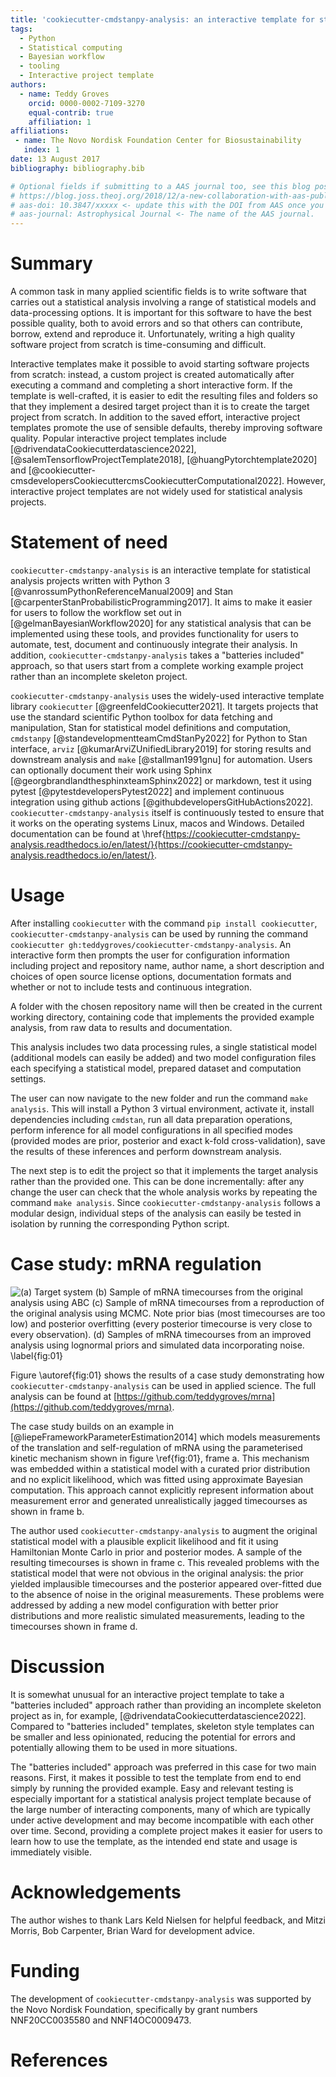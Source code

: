 ```yaml
---
title: 'cookiecutter-cmdstanpy-analysis: an interactive template for statisical analysis projects'
tags:
  - Python
  - Statistical computing
  - Bayesian workflow
  - tooling
  - Interactive project template
authors:
  - name: Teddy Groves
    orcid: 0000-0002-7109-3270
    equal-contrib: true
    affiliation: 1
affiliations:
 - name: The Novo Nordisk Foundation Center for Biosustainability
   index: 1
date: 13 August 2017
bibliography: bibliography.bib

# Optional fields if submitting to a AAS journal too, see this blog post:
# https://blog.joss.theoj.org/2018/12/a-new-collaboration-with-aas-publishing
# aas-doi: 10.3847/xxxxx <- update this with the DOI from AAS once you know it.
# aas-journal: Astrophysical Journal <- The name of the AAS journal.
---
```


# Summary
A common task in many applied scientific fields is to write software that
carries out a statistical analysis involving a range of statistical models and
data-processing options. It is important for this software to have the best
possible quality, both to avoid errors and so that others can contribute,
borrow, extend and reproduce it. Unfortunately, writing a high quality software
project from scratch is time-consuming and difficult.

Interactive templates make it possible to avoid starting software projects from
scratch: instead, a custom project is created automatically after executing a
command and completing a short interactive form. If the template is
well-crafted, it is easier to edit the resulting files and folders so that they
implement a desired target project than it is to create the target project from
scratch. In addition to the saved effort, interactive project templates promote
the use of sensible defaults, thereby improving software quality. Popular
interactive project templates include [@drivendataCookiecutterdatascience2022],
[@salemTensorflowProjectTemplate2018], [@huangPytorchtemplate2020] and
[@cookiecutter-cmsdevelopersCookiecuttercmsCookiecutterComputational2022]. However,
interactive project templates are not widely used for statistical analysis
projects.

# Statement of need
`cookiecutter-cmdstanpy-analysis` is an interactive template for statistical
analysis projects written with Python 3 [@vanrossumPythonReferenceManual2009]
and Stan [@carpenterStanProbabilisticProgramming2017]. It aims to make it easier
for users to follow the workflow set out in [@gelmanBayesianWorkflow2020] for
any statistical analysis that can be implemented using these tools, and provides
functionality for users to automate, test, document and continuously integrate
their analysis. In addition, `cookiecutter-cmdstanpy-analysis` takes a
"batteries included" approach, so that users start from a complete working
example project rather than an incomplete skeleton project.

`cookiecutter-cmdstanpy-analysis` uses the widely-used interactive template
library `cookiecutter` [@greenfeldCookiecutter2021]. It targets projects that
use the standard scientific Python toolbox for data fetching and manipulation,
Stan for statistical model definitions and computation, `cmdstanpy`
[@standevelopmentteamCmdStanPy2022] for Python to Stan interface, `arviz`
[@kumarArviZUnifiedLibrary2019] for storing results and downstream analysis and
`make` [@stallman1991gnu] for automation. Users can optionally document
their work using Sphinx [@georgbrandlandthesphinxteamSphinx2022] or markdown,
test it using pytest [@pytestdevelopersPytest2022] and implement continuous
integration using github actions
[@githubdevelopersGitHubActions2022]. `cookiecutter-cmdstanpy-analysis` itself
is continuously tested to ensure that it works on the operating systems Linux,
macos and Windows. Detailed documentation can be found at
\href{https://cookiecutter-cmdstanpy-analysis.readthedocs.io/en/latest/}{https://cookiecutter-cmdstanpy-analysis.readthedocs.io/en/latest/}.

# Usage
After installing `cookiecutter` with the command `pip install cookiecutter`,
`cookiecutter-cmdstanpy-analysis` can be used by running the command
`cookiecutter gh:teddygroves/cookiecutter-cmdstanpy-analysis`. An interactive
form then prompts the user for configuration information including project and
repository name, author name, a short description and choices of open source
license options, documentation formats and whether or not to include tests and
continuous integration.

A folder with the chosen repository name will then be created in the current
working directory, containing code that implements the provided example
analysis, from raw data to results and documentation.

This analysis includes two data processing rules, a single statistical model
(additional models can easily be added) and two model configuration files each
specifying a statistical model, prepared dataset and computation settings.

The user can now navigate to the new folder and run the command `make
analysis`. This will install a Python 3 virtual environment, activate it,
install dependencies including `cmdstan`, run all data preparation operations,
perform inference for all model configurations in all specified modes (provided
modes are prior, posterior and exact k-fold cross-validation), save the results
of these inferences and perform downstream analysis.

The next step is to edit the project so that it implements the target analysis
rather than the provided one. This can be done incrementally: after any change
the user can check that the whole analysis works by repeating the command `make
analysis`. Since `cookiecutter-cmdstanpy-analysis` follows a modular design,
individual steps of the analysis can easily be tested in isolation by running
the corresponding Python script.

# Case study: mRNA regulation
![(a) Target system 
  (b) Sample of mRNA timecourses from the original analysis using ABC 
  (c) Sample of mRNA timecourses from a reproduction of the original analysis using MCMC. Note prior bias (most timecourses are too low) and posterior overfitting (every posterior timecourse is very close to every observation). 
  (d) Samples of mRNA timecourses from an improved analysis using lognormal priors and simulated data incorporating noise. \label{fig:01}
  ](fig.png)

Figure \autoref{fig:01} shows the results of a case study demonstrating how
`cookiecutter-cmdstanpy-analysis` can be used in applied science. The full
analysis can be found at
[https://github.com/teddygroves/mrna](https://github.com/teddygroves/mrna).

The case study builds on an example in
[@liepeFrameworkParameterEstimation2014] which models measurements of the
translation and self-regulation of mRNA using the parameterised kinetic
mechanism shown in figure \ref{fig:01}, frame a. This mechanism was embedded
within a statistical model with a curated prior distribution and no explicit
likelihood, which was fitted using approximate Bayesian computation. This approach
cannot explicitly represent information about measurement error and generated
unrealistically jagged timecourses as shown in frame b.

The author used `cookiecutter-cmdstanpy-analysis` to augment the original
statistical model with a plausible explicit likelihood and fit it using
Hamiltonian Monte Carlo in prior and posterior modes. A sample of the resulting
timecourses is shown in frame c. This revealed problems with the statistical
model that were not obvious in the original analysis: the prior yielded
implausible timecourses and the posterior appeared over-fitted due to the
absence of noise in the original measurements. These problems were addressed by
adding a new model configuration with better prior distributions and more
realistic simulated measurements, leading to the timecourses shown in frame d.

# Discussion
It is somewhat unusual for an interactive project template to take a "batteries
included" approach rather than providing an incomplete skeleton project as in,
for example, [@drivendataCookiecutterdatascience2022]. Compared to "batteries
included" templates, skeleton style templates can be smaller and less
opinionated, reducing the potential for errors and potentially allowing them to
be used in more situations.

The "batteries included" approach was preferred in this case for two main
reasons. First, it makes it possible to test the template from end to end simply
by running the provided example. Easy and relevant testing is especially
important for a statistical analysis project template because of the large
number of interacting components, many of which are typically under active
development and may become incompatible with each other over time. Second,
providing a complete project makes it easier for users to learn how to use the
template, as the intended end state and usage is immediately visible.

# Acknowledgements
The author wishes to thank Lars Keld Nielsen for helpful feedback, and Mitzi
Morris, Bob Carpenter, Brian Ward for development advice.

# Funding
The development of `cookiecutter-cmdstanpy-analysis` was supported by the Novo
Nordisk Foundation, specifically by grant numbers NNF20CC0035580 and
NNF14OC0009473.

# References
